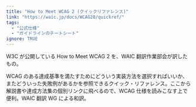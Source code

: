 ```yaml
---
title: "How to Meet WCAG 2 (クイックリファレンス)"
link: "https://waic.jp/docs/WCAG20/quickref/"
tags:
  - "公式仕様"
  - "ガイドラインのチートシート"
ignore: TRUE
---
```


W3C が公開している How to Meet WCAG 2 を、WAIC 翻訳作業部会が訳したもの。

WCAG のある達成基準を満たすためにどういう実装方法を選択すればいいか、またどういった失敗例があるかを参照できるクイック・リファレンス。ここから解説書や達成方法集の個別リンクに飛べるので、WCAG 仕様を読みこなす上で便利。WAIC 翻訳 WG による和訳。
